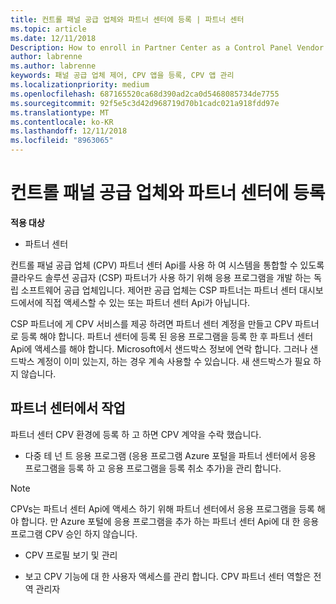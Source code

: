 ```yaml
---
title: 컨트롤 패널 공급 업체와 파트너 센터에 등록 | 파트너 센터
ms.topic: article
ms.date: 12/11/2018
Description: How to enroll in Partner Center as a Control Panel Vendor
author: labrenne
ms.author: labrenne
keywords: 패널 공급 업체 제어, CPV 앱을 등록, CPV 앱 관리
ms.localizationpriority: medium
ms.openlocfilehash: 687165520ca68d390ad2ca0d5468085734de7755
ms.sourcegitcommit: 92f5e5c3d42d968719d70b1cadc021a918fdd97e
ms.translationtype: MT
ms.contentlocale: ko-KR
ms.lasthandoff: 12/11/2018
ms.locfileid: "8963065"
---
```

# <a name="enroll-in-partner-center-as-a-control-panel-vendor"></a>컨트롤 패널 공급 업체와 파트너 센터에 등록

**적용 대상**

- 파트너 센터

컨트롤 패널 공급 업체 (CPV) 파트너 센터 Api를 사용 하 여 시스템을 통합할 수 있도록 클라우드 솔루션 공급자 (CSP) 파트너가 사용 하기 위해 응용 프로그램을 개발 하는 독립 소프트웨어 공급 업체입니다. 제어판 공급 업체는 CSP 파트너는 파트너 센터 대시보드에서에 직접 액세스할 수 있는 또는 파트너 센터 Api가 아닙니다.

CSP 파트너에 게 CPV 서비스를 제공 하려면 파트너 센터 계정을 만들고 CPV 파트너로 등록 해야 합니다. 파트너 센터에 등록 된 응용 프로그램을 등록 한 후 파트너 센터 Api에 액세스를 해야 합니다.  Microsoft에서 샌드박스 정보에 연락 합니다. 그러나 샌드박스 계정이 이미 있는지, 하는 경우 계속 사용할 수 있습니다. 새 샌드박스가 필요 하지 않습니다. 


## <a name="working-in-partner-center"></a>파트너 센터에서 작업
파트너 센터 CPV 환경에 등록 하 고 하면 CPV 계약을 수락 했습니다.

- 다중 테 넌 트 응용 프로그램 (응용 프로그램 Azure 포털을 파트너 센터에서 응용 프로그램을 등록 하 고 응용 프로그램을 등록 취소 추가)을 관리 합니다.

>[!Note] 
>CPVs는 파트너 센터 Api에 액세스 하기 위해 파트너 센터에서 응용 프로그램을 등록 해야 합니다. 만 Azure 포털에 응용 프로그램을 추가 하는 파트너 센터 Api에 대 한 응용 프로그램 CPV 승인 하지 않습니다.

- CPV 프로필 보기 및 관리 

- 보고 CPV 기능에 대 한 사용자 액세스를 관리 합니다. CPV 파트너 센터 역할은 전역 관리자


